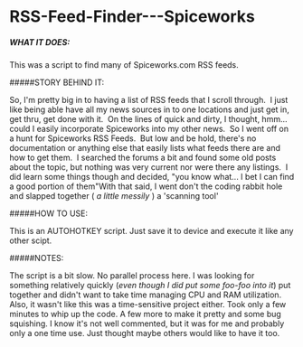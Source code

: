 # RSS-Feed-Finder---Spiceworks

##### WHAT IT DOES:

This was a script to find many of Spiceworks.com RSS feeds.  

#####STORY BEHIND IT:

So, I'm pretty big in to having a list of RSS feeds that I scroll through.  I just like being able have all my news sources in to one locations and just get in, get thru, get done with it.  On the lines of quick and dirty, I thought, hmm... could I easily incorporate Spiceworks into my other news.  So I went off on a hunt for Spiceworks RSS Feeds.  But low and be hold, there's no documentation or anything else that easily lists what feeds there are and how to get them.  I searched the forums a bit and found some old posts about the topic, but nothing was very current nor were there any listings.  I did learn some things though and decided, "you know what... I bet I can find a good portion of them"With that said, I went don't the coding rabbit hole and slapped together ( *a little messily* ) a 'scanning tool'

#####HOW TO USE:

This is an AUTOHOTKEY script.  Just save it to device and execute it like any other scipt.

#####NOTES:

The script is a bit slow.  No parallel process here.  I was looking for something relatively quickly (*even though I did put some foo-foo into it*) put together and didn't want to take time managing CPU and RAM utilization.  Also, it wasn't like this was a time-sensitive project either.  Took only a few minutes to whip up the code.  A few more to make it pretty and some bug squishing.  I know it's not well commented, but it was for me and probably only a one time use.  Just thought maybe others would like to have it too.
